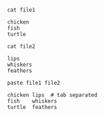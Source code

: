 `cat file1`
```
chicken
fish
turtle
```
`cat file2`
```
lips
whiskers
feathers
```
`paste file1 file2`
```
chicken lips  # tab separated
fish    whiskers
turtle  feathers
```